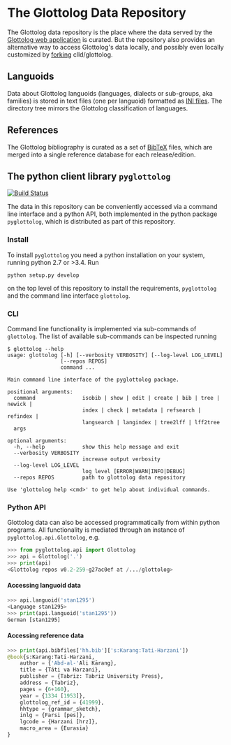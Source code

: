 # The Glottolog Data Repository

The Glottolog data repository is the place where the data served by the
[Glottolog web application](http://glottolog.org) is curated. But the repository
also provides an alternative way to access Glottolog's data locally, and possibly
even locally customized by [forking](https://help.github.com/articles/fork-a-repo/) clld/glottolog.


## Languoids

Data about Glottolog languoids (languages, dialects or sub-groups, aka families) is stored in text files (one per languoid)
formatted as [INI files](https://en.wikipedia.org/wiki/INI_file).
The directory tree mirrors the Glottolog classification of languages.


## References

The Glottolog bibliography is curated as a set of [BibTeX](https://en.wikipedia.org/wiki/BibTeX) files, which are merged
into a single reference database for each release/edition.


## The python client library `pyglottolog`

[![Build Status](https://travis-ci.org/clld/glottolog.svg?branch=master)](https://travis-ci.org/clld/glottolog)

The data in this repository can be conveniently accessed via a command line interface
and a python API, both implemented in the python package `pyglottolog`, which is distributed
as part of this repository.

### Install

To install `pyglottolog` you need a python installation on your system, running python 2.7 or >3.4. Run
```
python setup.py develop
```
on the top level of this repository to install the requirements, `pyglottolog` and
the command line interface `glottolog`.

### CLI

Command line functionality is implemented via sub-commands of `glottolog`. The list of
available sub-commands can be inspected running
```
$ glottolog --help
usage: glottolog [-h] [--verbosity VERBOSITY] [--log-level LOG_LEVEL]
                 [--repos REPOS]
                 command ...

Main command line interface of the pyglottolog package.

positional arguments:
  command               isobib | show | edit | create | bib | tree | newick |
                        index | check | metadata | refsearch | refindex |
                        langsearch | langindex | tree2lff | lff2tree
  args

optional arguments:
  -h, --help            show this help message and exit
  --verbosity VERBOSITY
                        increase output verbosity
  --log-level LOG_LEVEL
                        log level [ERROR|WARN|INFO|DEBUG]
  --repos REPOS         path to glottolog data repository

Use 'glottolog help <cmd>' to get help about individual commands.
```

### Python API

Glottolog data can also be accessed programmatically from within python programs.
All functionality is mediated through an instance of `pyglottolog.api.Glottolog`, e.g.
```python
>>> from pyglottolog.api import Glottolog
>>> api = Glottolog('.')
>>> print(api)
<Glottolog repos v0.2-259-g27ac0ef at /.../glottolog>
```

#### Accessing languoid data
```python
>>> api.languoid('stan1295')
<Language stan1295>
>>> print(api.languoid('stan1295'))
German [stan1295]
```

#### Accessing reference data
```python
>>> print(api.bibfiles['hh.bib']['s:Karang:Tati-Harzani'])
@book{s:Karang:Tati-Harzani,
    author = {'Abd-al-'Ali Kārang},
    title = {Tāti va Harzani},
    publisher = {Tabriz: Tabriz University Press},
    address = {Tabriz},
    pages = {6+160},
    year = {1334 [1953]},
    glottolog_ref_id = {41999},
    hhtype = {grammar_sketch},
    inlg = {Farsi [pes]},
    lgcode = {Harzani [hrz]},
    macro_area = {Eurasia}
}
```